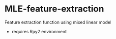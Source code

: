 # MLE-feature-extraction

Feature extraction function using mixed linear model
* requires Rpy2 environment
